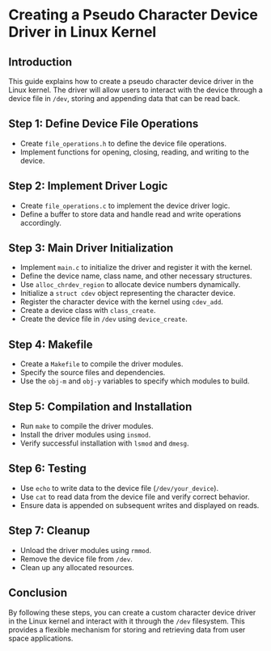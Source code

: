 # Creating a Pseudo Character Device Driver in Linux Kernel

## Introduction
This guide explains how to create a pseudo character device driver in the Linux kernel. The driver will allow users to interact with the device through a device file in `/dev`, storing and appending data that can be read back.

## Step 1: Define Device File Operations
- Create `file_operations.h` to define the device file operations.
- Implement functions for opening, closing, reading, and writing to the device.

## Step 2: Implement Driver Logic
- Create `file_operations.c` to implement the device driver logic.
- Define a buffer to store data and handle read and write operations accordingly.

## Step 3: Main Driver Initialization
- Implement `main.c` to initialize the driver and register it with the kernel.
- Define the device name, class name, and other necessary structures.
- Use `alloc_chrdev_region` to allocate device numbers dynamically.
- Initialize a `struct cdev` object representing the character device.
- Register the character device with the kernel using `cdev_add`.
- Create a device class with `class_create`.
- Create the device file in `/dev` using `device_create`.

## Step 4: Makefile
- Create a `Makefile` to compile the driver modules.
- Specify the source files and dependencies.
- Use the `obj-m` and `obj-y` variables to specify which modules to build.

## Step 5: Compilation and Installation
- Run `make` to compile the driver modules.
- Install the driver modules using `insmod`.
- Verify successful installation with `lsmod` and `dmesg`.

## Step 6: Testing
- Use `echo` to write data to the device file (`/dev/your_device`).
- Use `cat` to read data from the device file and verify correct behavior.
- Ensure data is appended on subsequent writes and displayed on reads.

## Step 7: Cleanup
- Unload the driver modules using `rmmod`.
- Remove the device file from `/dev`.
- Clean up any allocated resources.

## Conclusion
By following these steps, you can create a custom character device driver in the Linux kernel and interact with it through the `/dev` filesystem. This provides a flexible mechanism for storing and retrieving data from user space applications.

